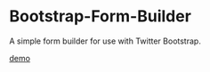 Bootstrap-Form-Builder
======================

A simple form builder for use with Twitter Bootstrap.

[demo](http://bootsnipp.com/snippets/g5X5z)
